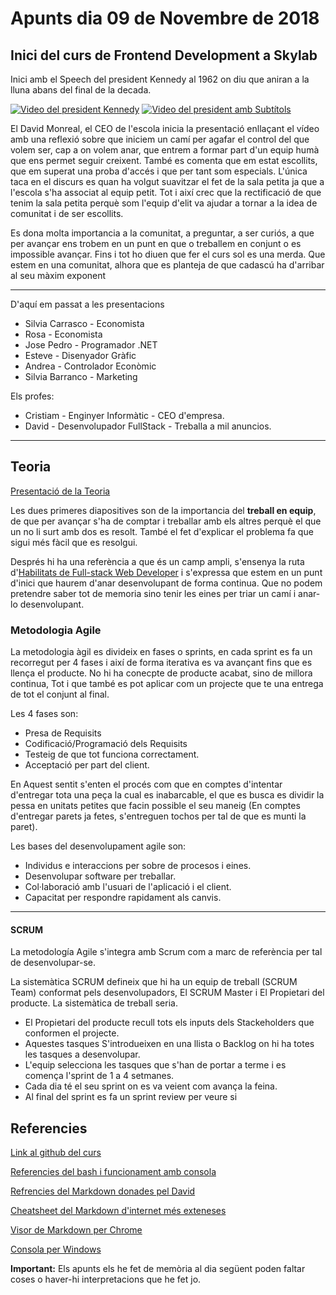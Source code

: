 # Apunts dia 09 de Novembre de 2018

## Inici del curs de Frontend Development a Skylab

Inici amb el Speech del president Kennedy al 1962 on diu que aniran a la lluna abans del final de la decada.

[![Video del president Kennedy](http://img.youtube.com/vi/kwFvJog2dMw/0.jpg)](https://www.youtube.com/watch?v=kwFvJog2dMw)
[![Video del president amb Subtítols](http://img.youtube.com/vi/Yre5dyPY8LQ/0.jpg)](https://www.youtube.com/watch?v=Yre5dyPY8LQ)

El David Monreal, el CEO de l'escola inicia la presentació enllaçant el vídeo amb una reflexió sobre que iniciem un camí per agafar el control del que volem ser, cap a on volem anar, que entrem a formar part d'un equip humà que ens permet seguir creixent. També es comenta que em estat escollits, que em superat una proba d'accés i que per tant som especials. L'única taca en el discurs es quan ha volgut suavitzar el fet de la sala petita ja que a l'escola s'ha associat al equip petit. Tot i així crec que la rectificació de que tenim la sala petita perquè som l'equip d'elit va ajudar a tornar a la idea de comunitat i de ser escollits.

Es dona molta importancia a la comunitat, a preguntar, a ser curiós, a que per avançar ens trobem en un punt en que o treballem en conjunt o es impossible avançar. Fins i tot ho diuen que fer el curs sol es una merda. Que estem en una comunitat, alhora que es planteja de que cadascú ha d'arribar al seu màxim exponent

---

D'aquí em passat a les presentacions

* Silvia Carrasco - Economista
* Rosa - Economista
* Jose Pedro - Programador .NET
* Esteve - Disenyador Gràfic
* Andrea - Controlador Econòmic
* Silvia Barranco - Marketing

Els profes:
* Cristiam - Enginyer Informàtic - CEO d'empresa.
* David - Desenvolupador FullStack - Treballa a mil anuncios. 

---

## Teoria
[Presentació de la Teoria](https://docs.google.com/presentation/d/1SBAsJr681fSjNqshJdWh64ZT5mNlqWLoKmVsw4M_aOI/edit#slide=id.g45d5359c7f_0_154)

Les dues primeres diapositives son de la importancia del **treball en equip**, de que per avançar s'ha de comptar i treballar amb els altres perquè el que un no li surt amb dos es resolt. També el fet d'explicar el problema fa que sigui més fàcil que es resolgui.

Després hi ha una referència a que és un camp ampli, s'ensenya la ruta d'[Habilitats de Full-stack Web Developer](https://codeburst.io/the-2018-web-developer-roadmap-826b1b806e8d) i s'expressa que estem en un punt d'inici que haurem d'anar desenvolupant de forma continua. Que no podem pretendre saber tot de memoria sino tenir les eines per triar un camí i anar-lo desenvolupant.

### Metodologia Agile
La metodologia àgil es divideix en fases o sprints, en cada sprint es fa un recorregut per 4 fases i així de forma iterativa es va avançant fins que es llença el producte. No hi ha conecpte de producte acabat, sino de millora continua, Tot i que també es pot aplicar com un projecte que te una entrega de tot el conjunt al final.

Les 4 fases son:
* Presa de Requisits
* Codificació/Programació dels Requisits
* Testeig de que tot funciona correctament.
* Acceptació per part del client.

En Aquest sentit s'enten el procés com que en comptes d'intentar d'entregar tota una peça la cual es inabarcable, el que es busca es dividir la pessa en unitats petites que facin possible el seu maneig (En comptes d'entregar parets ja fetes, s'entreguen tochos per tal de que es munti la paret).

Les bases del desenvolupament agile son:
* Individus e interaccions per sobre de procesos i eines.
* Desenvolupar software per treballar.
* Col·laboració amb l'usuari de l'aplicació i el client.
* Capacitat per respondre rapidament als canvis.

___

#### SCRUM
La metodología Agile s'integra amb Scrum com a marc de referència per tal de desenvolupar-se.

La sistemàtica SCRUM defineix que hi ha un equip de treball (SCRUM Team) conformat pels desenvolupadors, El SCRUM Master i El Propietari del producte. La sistemàtica de treball seria.

* El Propietari del producte recull tots els inputs dels Stackeholders que conformen el projecte.
* Aquestes tasques S'introdueixen en una llista o Backlog on hi ha totes les tasques a desenvolupar.
* L'equip selecciona les tasques que s'han de portar a terme i es comença l'sprint de 1 a 4 setmanes.
* Cada dia té el seu sprint on es va veient com avança la feina.
* Al final del sprint es fa un sprint review per veure si


## Referencies
[Link al github del curs](https://github.com/SkylabCoders/skylab-partTimeFront-2018q4/tree/develop)

[Referencies del bash i funcionament amb consola](https://courses.cs.washington.edu/courses/cse391/16sp/bash.html)

[Refrencies del Markdown donades pel David](https://guides.github.com/features/mastering-markdown/)

[Cheatsheet del Markdown d'internet més exteneses](https://github.com/adam-p/markdown-here/wiki/Markdown-Cheatsheet)

[Visor de Markdown per Chrome](https://chrome.google.com/webstore/detail/markdown-viewer/ckkdlimhmcjmikdlpkmbgfkaikojcbjk)

[Consola per Windows](http://cmder.net/)

**Important:** Els apunts els he fet de memòria al dia següent poden faltar coses o haver-hi interpretacions que he fet jo.